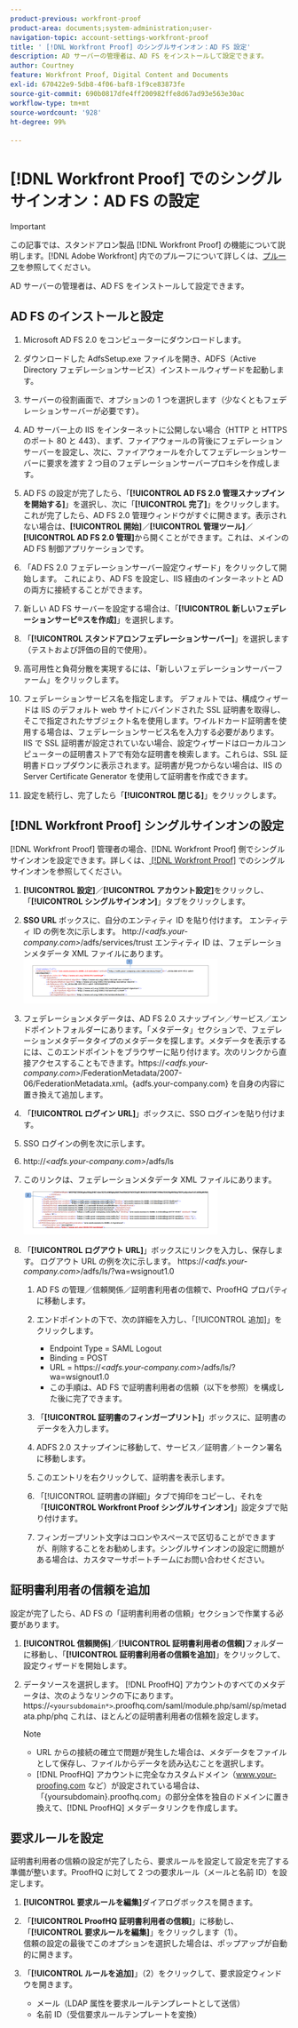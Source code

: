 ```yaml
---
product-previous: workfront-proof
product-area: documents;system-administration;user-
navigation-topic: account-settings-workfront-proof
title: ' [!DNL Workfront Proof] のシングルサインオン：AD FS 設定'
description: AD サーバーの管理者は、AD FS をインストールして設定できます。
author: Courtney
feature: Workfront Proof, Digital Content and Documents
exl-id: 670422e9-5db8-4f06-baf8-1f9ce83873fe
source-git-commit: 690b0817dfe4ff200982ffe8d67ad93e563e30ac
workflow-type: tm+mt
source-wordcount: '928'
ht-degree: 99%

---
```


# [!DNL Workfront Proof] でのシングルサインオン：AD FS の設定

>[!IMPORTANT]
>
>この記事では、スタンドアロン製品 [!DNL Workfront Proof] の機能について説明します。[!DNL Adobe Workfront] 内でのプルーフについて詳しくは、[プルーフ](../../../review-and-approve-work/proofing/proofing.md)を参照してください。

AD サーバーの管理者は、AD FS をインストールして設定できます。

## AD FS のインストールと設定

1. Microsoft AD FS 2.0 をコンピューターにダウンロードします。
1. ダウンロードした AdfsSetup.exe ファイルを開き、ADFS（Active Directory フェデレーションサービス）インストールウィザードを起動します。
1. サーバーの役割画面で、オプションの 1 つを選択します（少なくともフェデレーションサーバーが必要です）。
1. AD サーバー上の IIS をインターネットに公開しない場合（HTTP と HTTPS のポート 80 と 443）、まず、ファイアウォールの背後にフェデレーションサーバーを設定し、次に、ファイアウォールを介してフェデレーションサーバーに要求を渡す 2 つ目のフェデレーションサーバープロキシを作成します。
1. AD FS の設定が完了したら、「**[!UICONTROL AD FS 2.0 管理スナップインを開始する]**」を選択し、次に「**[!UICONTROL 完了]**」をクリックします。これが完了したら、AD FS 2.0 管理ウィンドウがすぐに開きます。表示されない場合は、**[!UICONTROL 開始]**／**[!UICONTROL 管理ツール]**／**[!UICONTROL AD FS 2.0 管理]**&#x200B;から開くことができます。これは、メインの AD FS 制御アプリケーションです。

1. 「AD FS 2.0 フェデレーションサーバー設定ウィザード」をクリックして開始します。
これにより、AD FS を設定し、IIS 経由のインターネットと AD の両方に接続することができます。
1. 新しい AD FS サーバーを設定する場合は、「**[!UICONTROL 新しいフェデレーションサービ®スを作成]**」を選択します。
1. 「**[!UICONTROL スタンドアロンフェデレーションサーバー]**」を選択します（テストおよび評価の目的で使用）。

1. 高可用性と負荷分散を実現するには、「新しいフェデレーションサーバーファーム」をクリックします。
1. フェデレーションサービス名を指定します。
デフォルトでは、構成ウィザードは IIS のデフォルト web サイトにバインドされた SSL 証明書を取得し、そこで指定されたサブジェクト名を使用します。ワイルドカード証明書を使用する場合は、フェデレーションサービス名を入力する必要があります。
IIS で SSL 証明書が設定されていない場合、設定ウィザードはローカルコンピューターの証明書ストアで有効な証明書を検索します。これらは、SSL 証明書ドロップダウンに表示されます。証明書が見つからない場合は、IIS の Server Certificate Generator を使用して証明書を作成できます。

1. 設定を続行し、完了したら「**[!UICONTROL 閉じる]**」をクリックします。

## [!DNL Workfront Proof] シングルサインオンの設定

[!DNL Workfront Proof] 管理者の場合、[!DNL Workfront Proof] 側でシングルサインオンを設定できます。詳しくは、[ [!DNL Workfront Proof]](../../../workfront-proof/wp-acct-admin/managing-security/single-sign-on-overview.md) でのシングルサインオンを参照してください。

1. **[!UICONTROL 設定]**／**[!UICONTROL アカウント設定]**&#x200B;をクリックし、「**[!UICONTROL シングルサインオン]**」タブをクリックします。

1. **SSO URL** ボックスに、自分のエンティティ ID を貼り付けます。
エンティティ ID の例を次に示します。
http://*&lt;adfs.your-company.com>*/adfs/services/trust
エンティティ ID は、フェデレーションメタデータ XML ファイルにあります。
   ![ProofHQ_configuration_02.png](assets/proofhq-configuration-02-350x80.png)

1. フェデレーションメタデータは、AD FS 2.0 スナップイン／サービス／エンドポイントフォルダーにあります。「メタデータ」セクションで、フェデレーションメタデータタイプのメタデータを探します。メタデータを表示するには、このエンドポイントをブラウザーに貼り付けます。次のリンクから直接アクセスすることもできます。https://*&lt;adfs.your-company.com>*/FederationMetadata/2007-06/FederationMetadata.xml。{adfs.your-company.com} を自身の内容に置き換えて追加します。
1. 「**[!UICONTROL ログイン URL]**」ボックスに、SSO ログインを貼り付けます。
1. SSO ログインの例を次に示します。
1. http://*&lt;adfs.your-company.com>*/adfs/ls
1. このリンクは、フェデレーションメタデータ XML ファイルにあります。
   ![ProofHQ_configuration_03.png](assets/proofhq-configuration-03-350x90.png)

1. 「**[!UICONTROL ログアウト URL]**」ボックスにリンクを入力し、保存します。
ログアウト URL の例を次に示します。
https://*&lt;adfs.your-company.com>*/adfs/ls/?wa=wsignout1.0

   1. AD FS の管理／信頼関係／証明書利用者の信頼で、ProofHQ プロパティに移動します。
   1. エンドポイントの下で、次の詳細を入力し、「[!UICONTROL 追加]」をクリックします。

      * Endpoint Type = SAML Logout
      * Binding = POST
      * URL = https://*&lt;adfs.your-company.com*>/adfs/ls/?wa=wsignout1.0
      * この手順は、AD FS で証明書利用者の信頼（以下を参照）を構成した後に完了できます。
   1. 「**[!UICONTROL 証明書のフィンガープリント]**」ボックスに、証明書のデータを入力します。
   1. ADFS 2.0 スナップインに移動して、サービス／証明書／トークン署名に移動します。
   1. このエントリを右クリックして、証明書を表示します。
   1. 「[!UICONTROL 証明書の詳細]」タブで拇印をコピーし、それを「**[!UICONTROL Workfront Proof シングルサインオン]**」設定タブで貼り付けます。

   1. フィンガープリント文字はコロンやスペースで区切ることができますが、削除することをお勧めします。シングルサインオンの設定に問題がある場合は、カスタマーサポートチームにお問い合わせください。


## 証明書利用者の信頼を追加

設定が完了したら、AD FS の「証明書利用者の信頼」セクションで作業する必要があります。

1. **[!UICONTROL 信頼関係]**／**[!UICONTROL 証明書利用者の信頼]**&#x200B;フォルダーに移動し、「**[!UICONTROL 証明書利用者の信頼を追加]**」をクリックして、設定ウィザードを開始します。

1. データソースを選択します。
[!DNL ProofHQ] アカウントのすべてのメタデータは、次のようなリンクの下にあります。
https://`<yoursubdomain*>`.proofhq.com/saml/module.php/saml/sp/metadata.php/phq
これは、ほとんどの証明書利用者の信頼を設定します。

   >[!NOTE]
   >
   >* URL からの接続の確立で問題が発生した場合は、メタデータをファイルとして保存し、ファイルからデータを読み込むことを選択します。
   >* [!DNL ProofHQ] アカウントに完全なカスタムドメイン（www.your-proofing.com など）が設定されている場合は、「{yoursubdomain}.proofhq.com」の部分全体を独自のドメインに置き換えて、[!DNL ProofHQ] メタデータリンクを作成します。


## 要求ルールを設定

証明書利用者の信頼の設定が完了したら、要求ルールを設定して設定を完了する準備が整います。ProofHQ に対して 2 つの要求ルール（メールと名前 ID）を設定します。

1. **[!UICONTROL 要求ルールを編集]**&#x200B;ダイアログボックスを開きます。
1. 「**[!UICONTROL ProofHQ 証明書利用者の信頼]**」に移動し、「**[!UICONTROL 要求ルールを編集]**」をクリックします（1）。\
   信頼の設定の最後でこのオプションを選択した場合は、ポップアップが自動的に開きます。

1. 「**[!UICONTROL ルールを追加]**」（2）をクリックして、要求設定ウィンドウを開きます。

   * メール（LDAP 属性を要求ルールテンプレートとして送信）
   * 名前 ID（受信要求ルールテンプレートを変換）
